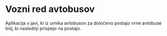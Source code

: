 # Vozni red avtobusov

Aplikacija v javi, ki iz urnika avtobusov za določeno postajo vrne avtobuse linij, ki naslednji prispejo na postajo.